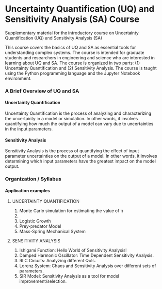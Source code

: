 # Uncertainty Quantification (UQ) and Sensitivity Analysis (SA) Course

Supplementary material for the introductory course on Uncertainty Quantification (UQ) and Sensitivity Analysis (SA)

This course covers the basics of UQ and SA as essential tools for understanding complex systems. The course is intended for graduate students and researchers in engineering and science who are interested in learning about UQ and SA. The course is organized in two parts: (1) Uncertainty Quantification and (2) Sensitivity Analysis. The course is taught using the Python programming language and the Jupyter Notebook environment.

### A Brief Overview of UQ and SA

#### Uncertainty Quantification
Uncertainty Quantification is the process of analyzing and characterizing the uncertainty in a model or simulation. In other words, it involves quantifying how much the output of a model can vary due to uncertainties in the input parameters.

#### Sensitivity Analysis
Sensitivity Analysis is the process of quantifying the effect of input parameter uncertainties on the output of a model. In other words, it involves determining which input parameters have the greatest impact on the model output.

### Organization / Syllabus


#### Application examples
1. UNCERTAINTY QUANTIFICATION
    01. Monte Carlo simulation for estimating the value of π <!-- Hello World of Uncertainty Quantification! -->
    02. 
    03. Logistic Growth
    04. Prey-predator Model
    05. Mass-Spring Mechanical System

2. SENSITIVITY ANALYSIS
    01. Ishigami Function: Hello World of Sensitivity Analysis!
    02. Damped Harmonic Oscillator: Time Dependent Sensitivity Analysis.
    03. RLC Circuits: Analyzing different QoIs.
    04. Lorenz System: Chaos and Sensitivity Analysis over different sets of parameters.
    05. SIR Model: Sensitivity Analysis as a tool for model improvement/selection.
    <!-- 0_. Black-Scholes Model Sensitivity Analysis over a random response. -->
    <!-- 0_. Beeler-Reuter Model Sensitivity Analysis in a Complex Model -->
